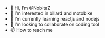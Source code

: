 - 👋 Hi, I’m @NobitaZ
- 👀 I’m interested in billard and motobike
- 🌱 I’m currently learning reactjs and nodejs
- 💞️ I’m looking to collaborate on coding tool
- 📫 How to reach me 

<!---
NobitaZ/NobitaZ is a ✨ special ✨ repository because its `README.md` (this file) appears on your GitHub profile.
You can click the Preview link to take a look at your changes.
--->
